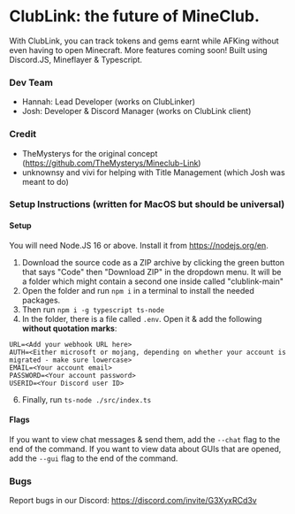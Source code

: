 

# ClubLink: the future of MineClub.
With ClubLink, you can track tokens and gems earnt while AFKing without even having to open Minecraft. More features coming soon! Built using Discord.JS, Mineflayer & Typescript.

### Dev Team
- Hannah: Lead Developer (works on ClubLinker)
- Josh: Developer & Discord Manager (works on ClubLink client)

### Credit
- TheMysterys for the original concept (https://github.com/TheMysterys/Mineclub-Link)
- unknownsy and vivi for helping with Title Management (which Josh was meant to do)

### Setup Instructions (written for MacOS but should be universal)

#### Setup
You will need Node.JS 16 or above. Install it from https://nodejs.org/en.
1. Download the source code as a ZIP archive by clicking the green button that says "Code" then "Download ZIP" in the dropdown menu. It will be a folder which might contain a second one inside called "clublink-main"
2. Open the folder and run `npm i` in a terminal to install the needed packages.
3. Then run `npm i -g typescript ts-node`
4. In the folder, there is a file called `.env`. Open it & add the following **without quotation marks**:
```
URL=<Add your webhook URL here>
AUTH=<Either microsoft or mojang, depending on whether your account is migrated - make sure lowercase>
EMAIL=<Your account email>
PASSWORD=<Your account password>
USERID=<Your Discord user ID>
```
6. Finally, run `ts-node ./src/index.ts`

#### Flags
If you want to view chat messages & send them, add the `--chat` flag to the end of the command.
If you want to view data about GUIs that are opened, add the `--gui` flag to the end of the command.
  
### Bugs
Report bugs in our Discord: https://discord.com/invite/G3XyxRCd3v
